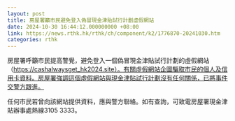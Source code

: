 ```yaml
---
layout: post
title: 房屋署籲市民避免登入偽冒現金津貼試行計劃虛假網站
date: 2024-10-30 16:44:12.000000000 +08:00
link: https://news.rthk.hk/rthk/ch/component/k2/1776870-20241030.htm
categories: rthk
---
```


房屋署呼籲市民提高警覺，避免登入一個偽冒現金津貼試行計劃的虛假網站（https://cashalwaysget_hk2024.site）。有關虛假網站企圖騙取市民的個人及信用卡資料。房屋署強調這個虛假網站與現金津貼試行計劃沒有任何關係，已將事件交警方跟進。
 
任何市民若曾向該網站提供資料，應與警方聯絡。如有查詢，可致電房屋署現金津貼辦事處熱線3105 3333。
